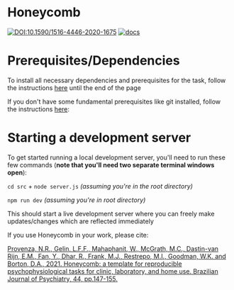 # Honeycomb

[![DOI:10.1590/1516-4446-2020-1675](https://img.shields.io/badge/DOI-10.1590%2F1516--4446--2020--1675-orange)](https://doi.org/10.1590/1516-4446-2020-1675) [![docs](https://img.shields.io/badge/docs-stable-blue)](https://brown-ccv.github.io/honeycomb-docs/)

# Prerequisites/Dependencies

To install all necessary dependencies and prerequisites for the task, follow the instructions [here](https://brown-ccv.github.io/honeycomb-docs/docs/quick_start#installing-prerequisites) until the end of the page

If you don't have some fundamental prerequisites like git installed, follow the instructions [here](https://brown-ccv.github.io/honeycomb-docs/docs/prerequisites):

# Starting a development server

To get started running a local development server, you'll need to run these few commands (**note that you'll need two separate terminal windows open**):

`cd src` + `node server.js` _(assuming you're in the root directory)_

`npm run dev` _(assuming you're in root directory)_

This should start a live development server where you can freely make updates/changes which are reflected immediately

If you use Honeycomb in your work, please cite:

[Provenza, N.R., Gelin, L.F.F., Mahaphanit, W., McGrath, M.C., Dastin-van Rijn, E.M., Fan, Y., Dhar, R., Frank, M.J., Restrepo, M.I., Goodman, W.K. and Borton, D.A., 2021. Honeycomb: a template for reproducible psychophysiological tasks for clinic, laboratory, and home use. Brazilian Journal of Psychiatry, 44, pp.147-155.](https://doi.org/10.1590/1516-4446-2020-1675)
